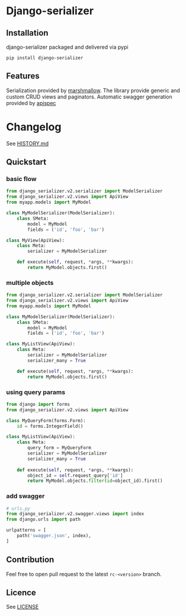 # Django-serializer

## Installation

django-serializer packaged and delivered via pypi

`pip install django-serializer`

## Features
Serialization provided by [marshmallow](https://github.com/marshmallow-code/marshmallow).
The library provide generic and custom CRUD views and paginators.
Automatic swagger generation provided by [apispec](https://github.com/marshmallow-code/apispec)

# Changelog
See [HISTORY.md](https://github.com/alexopryshko/django-serializer/blob/master/HISTORY.md)

## Quickstart

### basic flow
```python
from django_serializer.v2.serializer import ModelSerializer
from django_serializer.v2.views import ApiView 
from myapp.models import MyModel

class MyModelSerializer(ModelSerializer):
    class SMeta:
        model = MyModel
        fields = ('id', 'foo', 'bar')

class MyView(ApiView):
    class Meta:
        serializer = MyModelSerializer

    def execute(self, request, *args, **kwargs):
        return MyModel.objects.first()
```

### multiple objects
```python
from django_serializer.v2.serializer import ModelSerializer
from django_serializer.v2.views import ApiView 
from myapp.models import MyModel

class MyModelSerializer(ModelSerializer):
    class SMeta:
        model = MyModel
        fields = ('id', 'foo', 'bar')

class MyListView(ApiView):
    class Meta:
        serializer = MyModelSerializer
        serializer_many = True

    def execute(self, request, *args, **kwargs):
        return MyModel.objects.first()
```

### using query params
```python
from django import forms
from django_serializer.v2.views import ApiView 

class MyQueryForm(forms.Form):
    id = forms.IntegerField() 

class MyListView(ApiView):
    class Meta:
        query_form = MyQueryForm
        serializer = MyModelSerializer
        serializer_many = True
        
    def execute(self, request, *args, **kwargs):
        object_id = self.request_query['id']
        return MyModel.objects.filter(id=object_id).first()
```

### add swagger
```python
# urls.py
from django_serializer.v2.swagger.views import index
from django.urls import path

urlpatterns = [
    path('swagger.json', index),
]
```


## Contribution
Feel free to open pull request to the latest `rc-<version>` branch.

## Licence 
See [LICENSE](https://github.com/alexopryshko/django-serializer/blob/master/LICENSE.txt)